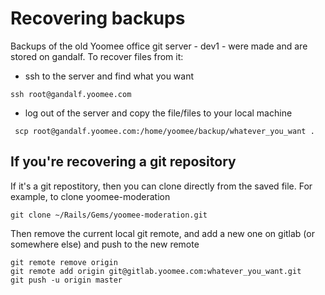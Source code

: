 # Recovering backups

Backups of the old Yoomee office git server - dev1 - were made and are stored on gandalf. To recover files from it:

* ssh to the server and find what you want

```
ssh root@gandalf.yoomee.com
```

* log out of the server and copy the file/files to your local machine

```
 scp root@gandalf.yoomee.com:/home/yoomee/backup/whatever_you_want .
```

## If you're recovering a git repository
If it's a git repostitory, then you can clone directly from the saved file.
For example, to clone yoomee-moderation

```
git clone ~/Rails/Gems/yoomee-moderation.git
```

Then remove the current local git remote, and add a new one on gitlab (or somewhere else) and push to the new remote

```
git remote remove origin
git remote add origin git@gitlab.yoomee.com:whatever_you_want.git
git push -u origin master 
```




